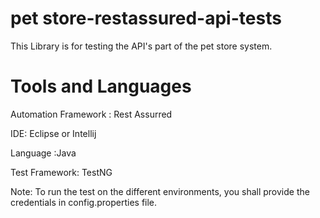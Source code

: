 # pet store-restassured-api-tests

This Library is for testing the API's part of the pet store system.


# Tools and Languages

Automation Framework : Rest Assurred

IDE: Eclipse or Intellij

Language :Java 

Test Framework: TestNG

Note: To run the test on the different environments, you shall provide the credentials in config.properties file.
